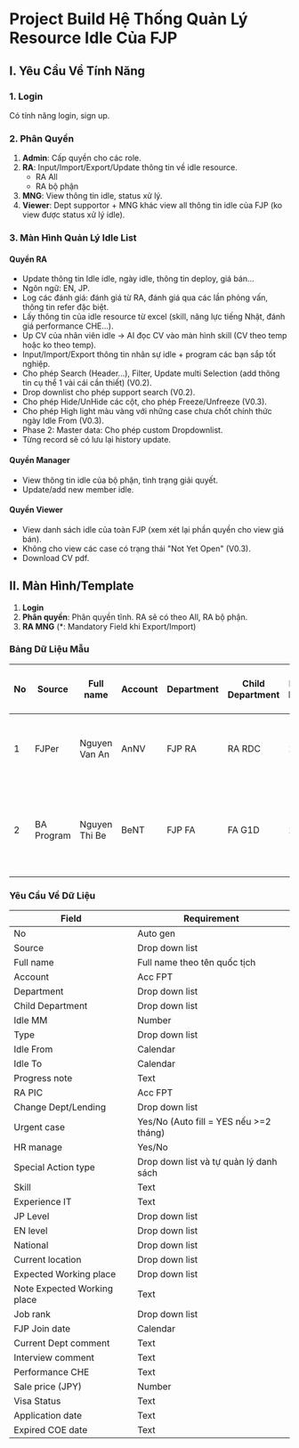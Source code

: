 # Project Build Hệ Thống Quản Lý Resource Idle Của FJP

## I. Yêu Cầu Về Tính Năng

### 1. Login
Có tính năng login, sign up.

### 2. Phân Quyền
1. **Admin**: Cấp quyền cho các role.
2. **RA**: Input/Import/Export/Update thông tin về idle resource.
   - RA All
   - RA bộ phận
3. **MNG**: View thông tin idle, status xử lý.
4. **Viewer**: Dept supportor + MNG khác view all thông tin idle của FJP (ko view được status xử lý idle).

### 3. Màn Hình Quản Lý Idle List
#### Quyền RA
- Update thông tin Idle idle, ngày idle, thông tin deploy, giá bán…
- Ngôn ngữ: EN, JP.
- Log các đánh giá: đánh giá từ RA, đánh giá qua các lần phỏng vấn, thông tin refer đặc biệt.
- Lấy thông tin của idle resource từ excel (skill, năng lực tiếng Nhật, đánh giá performance CHE…).
- Up CV của nhân viên idle -> AI đọc CV vào màn hình skill (CV theo temp hoặc ko theo temp).
- Input/Import/Export thông tin nhân sự idle + program các bạn sắp tốt nghiệp.
- Cho phép Search (Header...), Filter, Update multi Selection (add thông tin cụ thể 1 vài cái cần thiết) (V0.2).
- Drop downlist cho phép support search (V0.2).
- Cho phép Hide/UnHide các cột, cho phép Freeze/Unfreeze (V0.3).
- Cho phép High light màu vàng với những case chưa chốt chính thức ngày Idle From (V0.3).
- Phase 2: Master data: Cho phép custom Dropdownlist.
- Từng record sẽ có lưu lại history update.

#### Quyền Manager
- View thông tin idle của bộ phận, tình trạng giải quyết.
- Update/add new member idle.

#### Quyền Viewer
- View danh sách idle của toàn FJP (xem xét lại phần quyền cho view giá bán).
- Không cho view các case có trạng thái "Not Yet Open" (V0.3).
- Download CV pdf.

## II. Màn Hình/Template
1. **Login**
2. **Phân quyền**: Phân quyền tĩnh. RA sẽ có theo All, RA bộ phận.
3. **RA MNG** (*: Mandatory Field khi Export/Import)

### Bảng Dữ Liệu Mẫu
| No | Source | Full name | Account | Department | Child Department | Idle MM | Type | Idle From | Idle To | Progress note | RA PIC | Change Dept/Lending | Urgent case | HR manage | Special Action type | Skill | Experience IT | JP Level | EN level | National | Current location | Expected Working place | Note Expected Working place | Job rank | FJP Join date | Current Dept comment | Interview comment | Performance CHE | Sale price (JPY) | Visa Status | Application date | Expired COE date |
|----|--------|-----------|---------|------------|------------------|---------|------|-----------|---------|---------------|--------|---------------------|-------------|-----------|---------------------|-------|---------------|----------|----------|---------|------------------|-----------------------|--------------------------|----------|---------------|---------------------|-------------------|-----------------|------------------|-------------|------------------|------------------|
| 1 | FJPer | Nguyen Van An | AnNV | FJP RA | RA RDC | 1 | To be Idle | 45916 |  | [9-May] Join opp from 12-May to 15-Sep | HuongNTT6 | Change Dept or Lending | No | No |  | BrSE, test | 6 năm | N2- | 0 | Japanese | Tokyo | Tokyo |  | DEVE02 | 43228 |  | [14-Jul] … [7-Jul]… |  | 120 |  |  |  |
| 2 | BA Program | Nguyen Thi Be | BeNT | FJP FA | FA G1D | 1 | To be Idle | 45870 |  | [6-Jun] Secom GMG Reject Failed CV, Failed interview | HuongNTT6 | Not Yet Open | Yes | YES | MO | Java, C#, PHP, XML、HTML, Python | 日本で勤務年数: 6年 | N2 | Intermediate | Vietnamese | Việt Nam | Tokyo, Ibaraki |  | DEVE03 | 43436 |  |  |  | 85 |  |  |  |

### Yêu Cầu Về Dữ Liệu
| Field | Requirement |
|-------|-------------|
| No | Auto gen |
| Source | Drop down list |
| Full name | Full name theo tên quốc tịch |
| Account | Acc FPT |
| Department | Drop down list |
| Child Department | Drop down list |
| Idle MM | Number |
| Type | Drop down list |
| Idle From | Calendar |
| Idle To | Calendar |
| Progress note | Text |
| RA PIC | Acc FPT |
| Change Dept/Lending | Drop down list |
| Urgent case | Yes/No (Auto fill = YES nếu >=2 tháng) |
| HR manage | Yes/No |
| Special Action type | Drop down list và tự quản lý danh sách |
| Skill | Text |
| Experience IT | Text |
| JP Level | Drop down list |
| EN level | Drop down list |
| National | Drop down list |
| Current location | Drop down list |
| Expected Working place | Drop down list |
| Note Expected Working place | Text |
| Job rank | Drop down list |
| FJP Join date | Calendar |
| Current Dept comment | Text |
| Interview comment | Text |
| Performance CHE | Text |
| Sale price (JPY) | Number |
| Visa Status | Text |
| Application date | Text |
| Expired COE date | Text |
